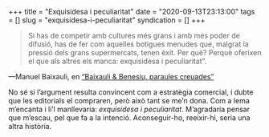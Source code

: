 +++
title = "Exquisidesa i peculiaritat"
date = "2020-09-13T23:13:00"
tags = []
slug = "exquisidesa-i-peculiaritat"
syndication = []
+++

> Si has de competir amb cultures més grans i amb més poder de difusió, has de fer com aquelles botigues menudes que, malgrat la pressió dels grans supermercats, tenen èxit. Per què? Perquè oferixen el que als altres els manca: exquisidesa i peculiaritat”.

—Manuel Baixauli, en [“Baixauli &amp; Benesiu, paraules creuades”](https://valenciaplaza.com/baixauli-benesiu-paraules-creuades)

No sé si l’argument resulta convincent com a estratègia comercial, i dubte que les editorials el compraren, però això tant se me’n dona. Com a lema m’encanta i li’l manllevaria: *exquisidesa i peculiaritat*. M’agradaria pensar que m’escau, pel que fa a la intenció. Aconseguir-ho, reeixir-hi, seria una altra història.

